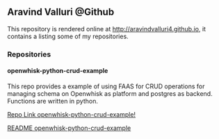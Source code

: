 ## Aravind Valluri @Github

This repository is rendered online at http://aravindvalluri4.github.io, it contains a listing some of my repositories.

### Repositories

#### openwhisk-python-crud-example
This repo provides a example of using FAAS for CRUD operations for managing schema on Openwhisk as platform and postgres as backend. Functions are written in python.

[Repo Link openwhisk-python-crud-example!](https://github.com/aravindvalluri4/openwhisk-python-crud-example)

[README openwhisk-python-crud-example](https://github.com/aravindvalluri4/openwhisk-python-crud-example/blob/master/README.md)
